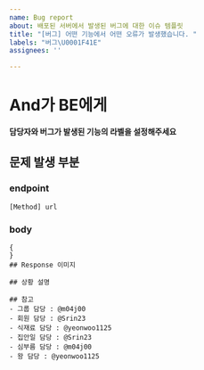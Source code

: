```yaml
---
name: Bug report
about: 배포된 서버에서 발생된 버그에 대한 이슈 템플릿
title: "[버그] 어떤 기능에서 어떤 오류가 발생했습니다. "
labels: "버그\U0001F41E"
assignees: ''

---
```


# And가 BE에게
**담당자와 버그가 발생된 기능의 라벨을 설정해주세요**
## 문제 발생 부분
### endpoint
```
[Method] url
```
### body
```
{
}
## Response 이미지

## 상황 설명

## 참고
- 그룹 담당 : @m04j00
- 회원 담당 : @Srin23
- 식재료 담당 : @yeonwoo1125
- 집안일 담당 : @Srin23
- 심부름 담당 : @m04j00
- 왕 담당 : @yeonwoo1125
